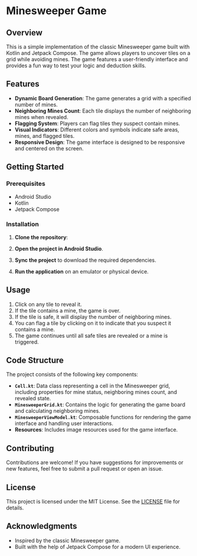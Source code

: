 # Minesweeper Game

## Overview

This is a simple implementation of the classic Minesweeper game built with Kotlin and Jetpack Compose. The game allows players to uncover tiles on a grid while avoiding mines. The game features a user-friendly interface and provides a fun way to test your logic and deduction skills.

## Features

- **Dynamic Board Generation**: The game generates a grid with a specified number of mines.
- **Neighboring Mines Count**: Each tile displays the number of neighboring mines when revealed.
- **Flagging System**: Players can flag tiles they suspect contain mines.
- **Visual Indicators**: Different colors and symbols indicate safe areas, mines, and flagged tiles.
- **Responsive Design**: The game interface is designed to be responsive and centered on the screen.

## Getting Started

### Prerequisites

- Android Studio
- Kotlin
- Jetpack Compose

### Installation

1. **Clone the repository**:

2. **Open the project in Android Studio**.

3. **Sync the project** to download the required dependencies.

4. **Run the application** on an emulator or physical device.

## Usage

1. Click on any tile to reveal it.
2. If the tile contains a mine, the game is over.
3. If the tile is safe, it will display the number of neighboring mines.
4. You can flag a tile by clicking on it to indicate that you suspect it contains a mine.
5. The game continues until all safe tiles are revealed or a mine is triggered.

## Code Structure

The project consists of the following key components:

- **`Cell.kt`**: Data class representing a cell in the Minesweeper grid, including properties for mine status, neighboring mines count, and revealed state.
- **`MinesweeperGrid.kt`**: Contains the logic for generating the game board and calculating neighboring mines.
- **`MinesweeperViewModel.kt`**: Composable functions for rendering the game interface and handling user interactions.
- **Resources**: Includes image resources used for the game interface.

## Contributing

Contributions are welcome! If you have suggestions for improvements or new features, feel free to submit a pull request or open an issue.

## License

This project is licensed under the MIT License. See the [LICENSE](LICENSE) file for details.

## Acknowledgments

- Inspired by the classic Minesweeper game.
- Built with the help of Jetpack Compose for a modern UI experience.

